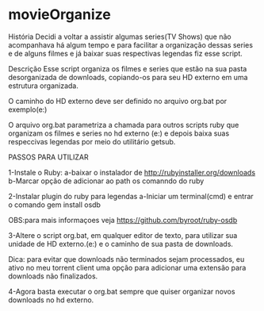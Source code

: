 # movieOrganize

História
Decidi a voltar a assistir algumas series(TV Shows) que não acompanhava há algum tempo e para facilitar a organização dessas series e de alguns filmes e já baixar suas respectivas legendas fiz esse script.

Descrição
Esse script organiza os filmes e series que estão na sua pasta desorganizada de downloads, copiando-os para seu HD externo em uma estrutura organizada.

O caminho do HD externo deve ser definido no arquivo org.bat por exemplo(e:\)

O arquivo org.bat parametriza a chamada para outros scripts ruby que organizam os filmes e series no hd externo (e:\) e depois baixa suas respeccivas legendas por meio do utilitário getsub.

PASSOS PARA UTILIZAR

1-Instale o Ruby:
 a-baixar o instalador de http://rubyinstaller.org/downloads
 b-Marcar opção de adicionar ao path os comanndo do ruby
 
2-Instalar plugin do ruby para legendas
a-Iniciar um terminal(cmd) e entrar o comando 
   gem install osdb

OBS:para mais informaçoes veja https://github.com/byroot/ruby-osdb

3-Altere o script org.bat, em qualquer editor de texto, para utilizar sua unidade de HD externo.(e:\) e o caminho de sua pasta de downloads.

Dica: para evitar que downloads não terminados sejam processados, eu ativo no meu torrent client uma opção para adicionar uma extensão para downloads não finalizados.

4-Agora basta executar o org.bat sempre que quiser organizar novos downloads no hd externo.
